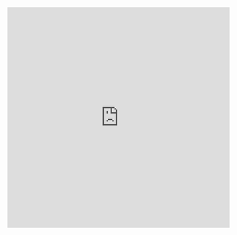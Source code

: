 <iframe frameborder="0" width="100%" height="500px" src="https://replit.com/@RiceSushi/CreateTask?embed=true"></iframe>
